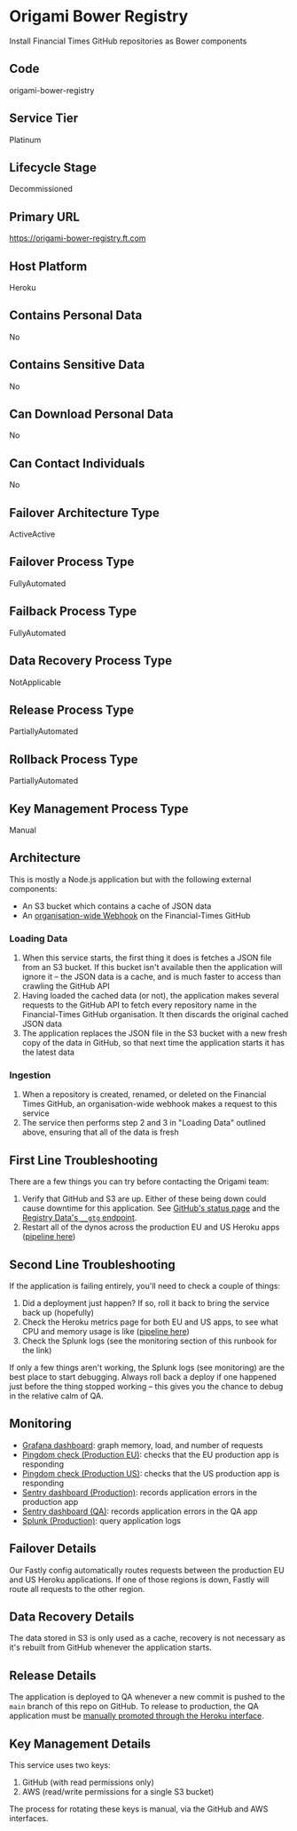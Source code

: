 <!--
    Written in the format prescribed by https://github.com/Financial-Times/runbook.md.
    Any future edits should abide by this format.
-->
# Origami Bower Registry

Install Financial Times GitHub repositories as Bower components

## Code

origami-bower-registry

## Service Tier

Platinum

## Lifecycle Stage

Decommissioned

## Primary URL

https://origami-bower-registry.ft.com

## Host Platform

Heroku

## Contains Personal Data

No

## Contains Sensitive Data

No

## Can Download Personal Data

No

## Can Contact Individuals

No

## Failover Architecture Type

ActiveActive

## Failover Process Type

FullyAutomated

## Failback Process Type

FullyAutomated

## Data Recovery Process Type

NotApplicable

## Release Process Type

PartiallyAutomated

## Rollback Process Type

PartiallyAutomated

## Key Management Process Type

Manual

## Architecture

This is mostly a Node.js application but with the following external components:

*   An S3 bucket which contains a cache of JSON data
*   An [organisation-wide Webhook](https://github.com/organizations/Financial-Times/settings/hooks) on the Financial-Times GitHub

### Loading Data

1.  When this service starts, the first thing it does is fetches a JSON file from an S3 bucket. If this bucket isn't available then the application will ignore it – the JSON data is a cache, and is much faster to access than crawling the GitHub API
2.  Having loaded the cached data (or not), the application makes several requests to the GitHub API to fetch every repository name in the Financial-Times GitHub organisation. It then discards the original cached JSON data
3.  The application replaces the JSON file in the S3 bucket with a new fresh copy of the data in GitHub, so that next time the application starts it has the latest data

### Ingestion

1.  When a repository is created, renamed, or deleted on the Financial Times GitHub, an organisation-wide webhook makes a request to this service
2.  The service then performs step 2 and 3 in "Loading Data" outlined above, ensuring that all of the data is fresh

<!-- Placeholder - remove HTML comment markers to activate
## Heroku Pipeline Name
Enter descriptive text satisfying the following:
This is the name of the Heroku pipeline for this system. If you don't have a pipeline, this is the name of the app in Heroku. A pipeline is a group of Heroku apps that share the same codebase where each app in a pipeline represents the different stages in a continuous delivery workflow, i.e. staging, production.

...or delete this placeholder if not applicable to this system
-->

## First Line Troubleshooting

There are a few things you can try before contacting the Origami team:

1.  Verify that GitHub and S3 are up. Either of these being down could cause downtime for this application. See [GitHub's status page](https://www.githubstatus.com/) and the [Registry Data's `__gtg` endpoint](https://origami-bower-registry-data.ft.com/__gtg).
2.  Restart all of the dynos across the production EU and US Heroku apps ([pipeline here](https://dashboard.heroku.com/pipelines/748923ac-b3c0-4289-a0ac-c26b5a7dbe3a))

## Second Line Troubleshooting

If the application is failing entirely, you'll need to check a couple of things:

1.  Did a deployment just happen? If so, roll it back to bring the service back up (hopefully)
2.  Check the Heroku metrics page for both EU and US apps, to see what CPU and memory usage is like ([pipeline here](https://dashboard.heroku.com/pipelines/748923ac-b3c0-4289-a0ac-c26b5a7dbe3a))
3.  Check the Splunk logs (see the monitoring section of this runbook for the link)

If only a few things aren't working, the Splunk logs (see monitoring) are the best place to start debugging. Always roll back a deploy if one happened just before the thing stopped working – this gives you the chance to debug in the relative calm of QA.

## Monitoring

*   [Grafana dashboard][grafana]: graph memory, load, and number of requests
*   [Pingdom check (Production EU)][pingdom-eu]: checks that the EU production app is responding
*   [Pingdom check (Production US)][pingdom-us]: checks that the US production app is responding
*   [Sentry dashboard (Production)][sentry-production]: records application errors in the production app
*   [Sentry dashboard (QA)][sentry-qa]: records application errors in the QA app
*   [Splunk (Production)][splunk]: query application logs

[grafana]: http://grafana.ft.com/dashboard/db/origami-bower-registry

[pingdom-eu]: https://my.pingdom.com/newchecks/checks#check=2952910

[pingdom-us]: https://my.pingdom.com/newchecks/checks#check=2952919

[sentry-production]: https://sentry.io/nextftcom/origami-bower-registry-product/

[sentry-qa]: https://sentry.io/nextftcom/origami-bower-registry-qa/

[splunk]: https://financialtimes.splunkcloud.com/en-US/app/search/search?q=search%20index%3Dheroku%20source%3D%2Fvar%2Flog%2Fapps%2Fheroku%2Forigami-bower-registry-*

## Failover Details

Our Fastly config automatically routes requests between the production EU and US Heroku applications. If one of those regions is down, Fastly will route all requests to the other region.

## Data Recovery Details

The data stored in S3 is only used as a cache, recovery is not necessary as it's rebuilt from GitHub whenever the application starts.

## Release Details

The application is deployed to QA whenever a new commit is pushed to the `main` branch of this repo on GitHub. To release to production, the QA application must be [manually promoted through the Heroku interface](https://dashboard.heroku.com/pipelines/748923ac-b3c0-4289-a0ac-c26b5a7dbe3a).

## Key Management Details

This service uses two keys:

1.  GitHub (with read permissions only)
2.  AWS (read/write permissions for a single S3 bucket)

The process for rotating these keys is manual, via the GitHub and AWS interfaces.
